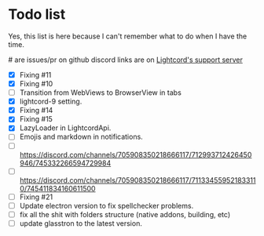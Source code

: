 # Todo list
Yes, this list is here because I can't remember what to do when I have the time.

\# are issues/pr on github
discord links are on [Lightcord's support server](https://discord.gg/7eFff2A)

- [x] Fixing #11
- [x] Fixing #10
- [ ] Transition from WebViews to BrowserView in tabs
- [x] lightcord-9 setting.
- [x] Fixing #14
- [x] Fixing #15
- [x] LazyLoader in LightcordApi.
- [ ] Emojis and markdown in notifications.
- [ ] https://discord.com/channels/705908350218666117/712993712426450946/745332266594729984
- [ ] https://discord.com/channels/705908350218666117/711334559521833110/745411834160611500
- [ ] Fixing #21
- [ ] Update electron version to fix spellchecker problems.
- [ ] fix all the shit with folders structure (native addons, building, etc)
- [ ] update glasstron to the latest version.